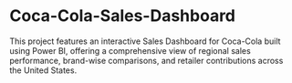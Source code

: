 # Coca-Cola-Sales-Dashboard
This project features an interactive Sales Dashboard for Coca-Cola built using Power BI, offering a comprehensive view of regional sales performance, brand-wise comparisons, and retailer contributions across the United States.
